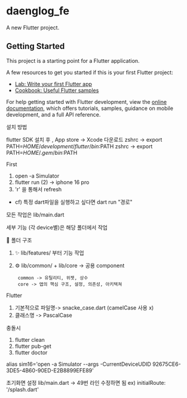 # daenglog_fe

A new Flutter project.

## Getting Started

This project is a starting point for a Flutter application.

A few resources to get you started if this is your first Flutter project:

- [Lab: Write your first Flutter app](https://docs.flutter.dev/get-started/codelab)
- [Cookbook: Useful Flutter samples](https://docs.flutter.dev/cookbook)

For help getting started with Flutter development, view the
[online documentation](https://docs.flutter.dev/), which offers tutorials,
samples, guidance on mobile development, and a full API reference.

설치 방법

flutter SDK 설치 후 , App store -> Xcode 다운로드
zshrc -> export PATH=$HOME/development/flutter/bin:$PATH
zshrc -> export PATH=$HOME/.gem/bin:$PATH

First
1. open -a Simulator
2. flutter run (2) -> iphone 16 pro
3. 'r' 을 통해서 refresh
- cf) 특정 dart파일을 실행하고 싶다면 dart run "경로"

모든 작업은
lib/main.dart 

세부 기능 (각 device별)은 해당 폴더에서 작업

📁 폴더 구조
1. ✨ lib/features/ 부터 기능 작업
2. ⚙️ lib/common/ + lib/core -> 공용 component

        common -> 유틸리티, 위젯, 상수
        core -> 앱의 핵심 구조, 설정, 의존성, 아키텍쳐
    
Flutter 
1. 기본적으로 파일명->  snacke_case.dart (camelCase 사용 x)
2. 클래스명 -> PascalCase

충돌시 
1. flutter clean
2. flutter pub-get
3. flutter doctor

alias sim16='open -a Simulator --args -CurrentDeviceUDID 92675CE6-3DE5-4B60-90ED-E2B8899EFE89'

초기화면 설정
lib/main.dart -> 49번 라인 수정하면 됨
ex) initialRoute: '/splash.dart'